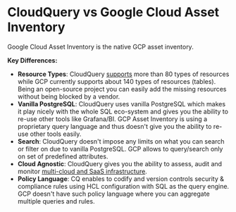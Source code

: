 # CloudQuery vs Google Cloud Asset Inventory

Google Cloud Asset Inventory is the native GCP asset inventory.

**Key Differences:**

- **Resource Types**: CloudQuery [supports](https://hub.cloudquery.io) more than 80 types of resources while GCP currently supports about 140 types of resources (tables). Being an open-source project you can easily add the missing resources without being blocked by a vendor.
- **Vanilla PostgreSQL**: CloudQuery uses vanilla PostgreSQL which makes it play nicely with the whole SQL eco-system and gives you the ability to re-use other tools like Grafana/BI. GCP Asset Inventory is using a proprietary query language and thus doesn't give you the ability to re-use other tools easily.
- **Search**: CloudQuery doesn't impose any limits on what you can search or filter on due to vanilla PostgreSQL. GCP allows to query/search only on set of predefined attributes.
- **Cloud Agnostic**: CloudQuery gives you the ability to assess, audit and monitor [multi-cloud and SaaS infrastructure](https://hub.cloudquery.io).
- **Policy Language**: CQ enables to codify and version controls security & compliance rules using HCL configuration with SQL as the query engine. GCP doesn't have such policy language where you can aggregate multiple queries and rules.

